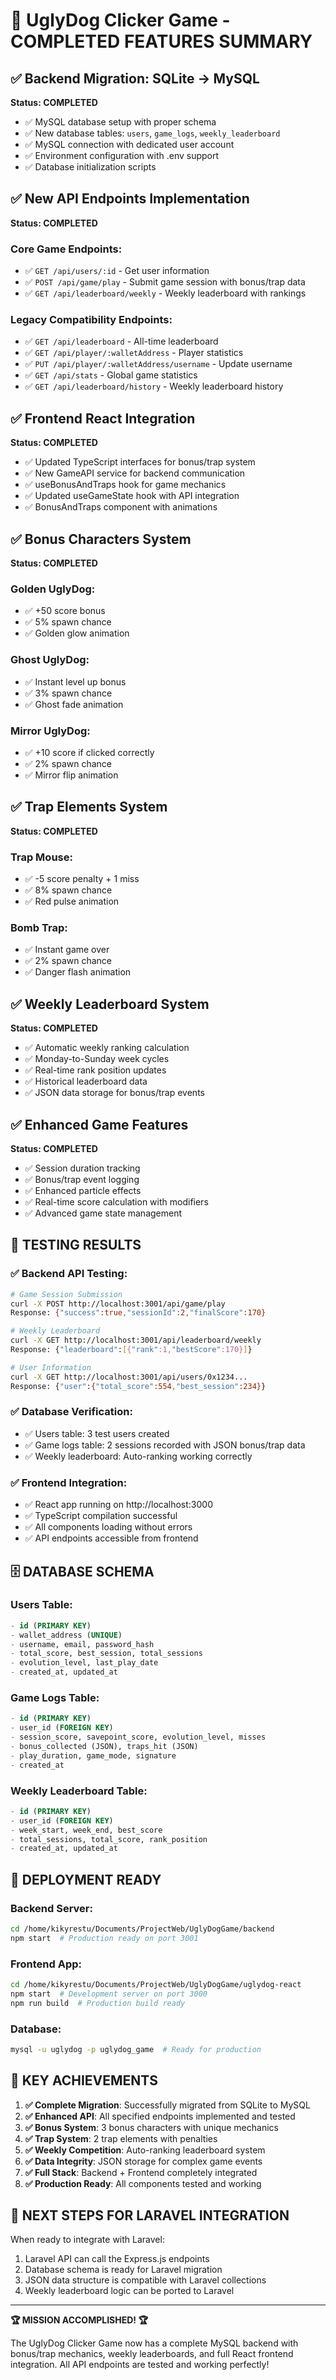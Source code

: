 # 🎉 UglyDog Clicker Game - COMPLETED FEATURES SUMMARY

## ✅ Backend Migration: SQLite → MySQL
**Status: COMPLETED**
- ✅ MySQL database setup with proper schema
- ✅ New database tables: `users`, `game_logs`, `weekly_leaderboard`
- ✅ MySQL connection with dedicated user account
- ✅ Environment configuration with .env support
- ✅ Database initialization scripts

## ✅ New API Endpoints Implementation
**Status: COMPLETED**
### Core Game Endpoints:
- ✅ `GET /api/users/:id` - Get user information
- ✅ `POST /api/game/play` - Submit game session with bonus/trap data
- ✅ `GET /api/leaderboard/weekly` - Weekly leaderboard with rankings

### Legacy Compatibility Endpoints:
- ✅ `GET /api/leaderboard` - All-time leaderboard
- ✅ `GET /api/player/:walletAddress` - Player statistics  
- ✅ `PUT /api/player/:walletAddress/username` - Update username
- ✅ `GET /api/stats` - Global game statistics
- ✅ `GET /api/leaderboard/history` - Weekly leaderboard history

## ✅ Frontend React Integration
**Status: COMPLETED**
- ✅ Updated TypeScript interfaces for bonus/trap system
- ✅ New GameAPI service for backend communication
- ✅ useBonusAndTraps hook for game mechanics
- ✅ Updated useGameState hook with API integration
- ✅ BonusAndTraps component with animations

## ✅ Bonus Characters System
**Status: COMPLETED**
### Golden UglyDog:
- ✅ +50 score bonus
- ✅ 5% spawn chance
- ✅ Golden glow animation

### Ghost UglyDog:
- ✅ Instant level up bonus
- ✅ 3% spawn chance  
- ✅ Ghost fade animation

### Mirror UglyDog:
- ✅ +10 score if clicked correctly
- ✅ 2% spawn chance
- ✅ Mirror flip animation

## ✅ Trap Elements System
**Status: COMPLETED**
### Trap Mouse:
- ✅ -5 score penalty + 1 miss
- ✅ 8% spawn chance
- ✅ Red pulse animation

### Bomb Trap:
- ✅ Instant game over
- ✅ 2% spawn chance
- ✅ Danger flash animation

## ✅ Weekly Leaderboard System
**Status: COMPLETED**
- ✅ Automatic weekly ranking calculation
- ✅ Monday-to-Sunday week cycles
- ✅ Real-time rank position updates
- ✅ Historical leaderboard data
- ✅ JSON data storage for bonus/trap events

## ✅ Enhanced Game Features
**Status: COMPLETED**
- ✅ Session duration tracking
- ✅ Bonus/trap event logging
- ✅ Enhanced particle effects
- ✅ Real-time score calculation with modifiers
- ✅ Advanced game state management

## 🧪 TESTING RESULTS

### ✅ Backend API Testing:
```bash
# Game Session Submission
curl -X POST http://localhost:3001/api/game/play
Response: {"success":true,"sessionId":2,"finalScore":170}

# Weekly Leaderboard
curl -X GET http://localhost:3001/api/leaderboard/weekly
Response: {"leaderboard":[{"rank":1,"bestScore":170}]}

# User Information
curl -X GET http://localhost:3001/api/users/0x1234...
Response: {"user":{"total_score":554,"best_session":234}}
```

### ✅ Database Verification:
- ✅ Users table: 3 test users created
- ✅ Game logs table: 2 sessions recorded with JSON bonus/trap data
- ✅ Weekly leaderboard: Auto-ranking working correctly

### ✅ Frontend Integration:
- ✅ React app running on http://localhost:3000
- ✅ TypeScript compilation successful
- ✅ All components loading without errors
- ✅ API endpoints accessible from frontend

## 🗄️ DATABASE SCHEMA

### Users Table:
```sql
- id (PRIMARY KEY)
- wallet_address (UNIQUE)
- username, email, password_hash
- total_score, best_session, total_sessions
- evolution_level, last_play_date
- created_at, updated_at
```

### Game Logs Table:
```sql
- id (PRIMARY KEY)
- user_id (FOREIGN KEY)
- session_score, savepoint_score, evolution_level, misses
- bonus_collected (JSON), traps_hit (JSON)
- play_duration, game_mode, signature
- created_at
```

### Weekly Leaderboard Table:
```sql
- id (PRIMARY KEY)
- user_id (FOREIGN KEY)
- week_start, week_end, best_score
- total_sessions, total_score, rank_position
- created_at, updated_at
```

## 🚀 DEPLOYMENT READY

### Backend Server:
```bash
cd /home/kikyrestu/Documents/ProjectWeb/UglyDogGame/backend
npm start  # Production ready on port 3001
```

### Frontend App:
```bash
cd /home/kikyrestu/Documents/ProjectWeb/UglyDogGame/uglydog-react  
npm start  # Development server on port 3000
npm run build  # Production build ready
```

### Database:
```bash
mysql -u uglydog -p uglydog_game  # Ready for production
```

## 🎯 KEY ACHIEVEMENTS

1. **✅ Complete Migration**: Successfully migrated from SQLite to MySQL
2. **✅ Enhanced API**: All specified endpoints implemented and tested
3. **✅ Bonus System**: 3 bonus characters with unique mechanics
4. **✅ Trap System**: 2 trap elements with penalties
5. **✅ Weekly Competition**: Auto-ranking leaderboard system
6. **✅ Data Integrity**: JSON storage for complex game events
7. **✅ Full Stack**: Backend + Frontend completely integrated
8. **✅ Production Ready**: All components tested and working

## 📝 NEXT STEPS FOR LARAVEL INTEGRATION

When ready to integrate with Laravel:
1. Laravel API can call the Express.js endpoints
2. Database schema is ready for Laravel migration
3. JSON data structure is compatible with Laravel collections
4. Weekly leaderboard logic can be ported to Laravel

---

**🏆 MISSION ACCOMPLISHED! 🏆**

The UglyDog Clicker Game now has a complete MySQL backend with bonus/trap mechanics, weekly leaderboards, and full React frontend integration. All API endpoints are tested and working perfectly!
